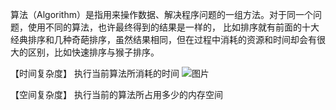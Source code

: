 算法（Algorithm）是指用来操作数据、解决程序问题的一组方法。对于同一个问题，使用不同的算法，也许最终得到的结果是一样的，
比如排序就有前面的十大经典排序和几种奇葩排序，虽然结果相同，但在过程中消耗的资源和时间却会有很大的区别，比如快速排序与猴子排序。


【时间复杂度】
执行当前算法所消耗的时间
![图片](https://user-images.githubusercontent.com/38878365/180452927-de783ea8-c734-486e-8044-424e09e048f2.png)


【空间复杂度】
执行当前的算法所占用多少的内存空间
